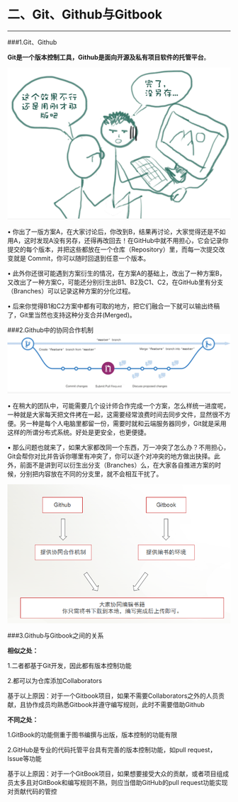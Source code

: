 # 二、Git、Github与Gitbook

---

###1.Git、Github

**Git是一个版本控制工具，Github是面向开源及私有项目软件的托管平台**。

![picture1](/assets/2001.png)

 • 你出了一版方案A，在大家讨论后，你改到B，结果再讨论，大家觉得还是不如用A，这时发现A没有另存，还得再改回去！在GitHub中就不用担心，它会记录你提交的每个版本，并把这些都放在一个仓库（Repository）里，而每一次提交改变就是 Commit，你可以随时回退到任意一个版本。

 • 此外你还很可能遇到方案衍生的情况，在方案A的基础上，改出了一种方案B，又改出了一种方案C，可能还分别衍生出B1、B2及C1、C2，在GitHub里有分支（Branches）可以记录这种方案的分化过程。

 • 后来你觉得B1和C2方案中都有可取的地方，把它们融合一下就可以输出终稿了，Git里当然也支持这种分支合并(Merged)。

###2.Github中的协同合作机制
![picture2](/assets/图片1.png)

• 在稍大的团队中，可能需要几个设计师合作完成一个方案，怎么样统一进度呢，一种就是大家每天把文件拷在一起，这需要经常浪费时间去同步文件，显然很不方便。另一种是每个人电脑里都留一份，需要时就和云端服务器同步，Git就是采用这样的所谓分布式系统。好处是更安全，也更便捷。

• 那么问题也就来了，如果大家都改同一个东西，万一冲突了怎么办？不用担心，Git会帮你对比并告诉你哪里有冲突了，你可以逐个对冲突的地方做出抉择。此外，前面不是讲到可以衍生出分支（Branches）么，在大家各自推进方案的时候，分别把内容放在不同的分支里，就不会相互干扰了。


![](/assets/QQ截图20161008204154.png)

###3.Github与Gitbook之间的关系

**相似之处：**

1.二者都基于Git开发，因此都有版本控制功能

2.都可以为仓库添加Collaborators

基于以上原因：对于一个Gitbook项目，如果不需要Collaborators之外的人员贡献，且协作成员均熟悉Gitbook并遵守编写规则，此时不需要借助Github

**不同之处：**

1.GitBook的功能侧重于图书编撰与出版，版本控制的功能有限

2.GitHub是专业的代码托管平台具有完善的版本控制功能，如pull request，Issue等功能

基于以上原因：对于一个GitBook项目，如果想要接受大众的贡献，或者项目组成员太多且对GitBook和编写规则不熟，则应当借助GitHub的pull request功能实现对贡献代码的管控






